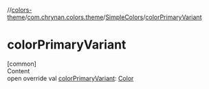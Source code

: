//[colors-theme](../../../index.md)/[com.chrynan.colors.theme](../index.md)/[SimpleColors](index.md)/[colorPrimaryVariant](color-primary-variant.md)



# colorPrimaryVariant  
[common]  
Content  
open override val [colorPrimaryVariant](color-primary-variant.md): [Color](../../../../colors-core/colors-core/com.chrynan.colors/-color/index.md)  



